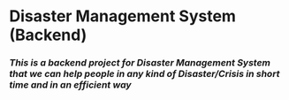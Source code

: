**Disaster Management System (Backend)**
========================================

### _This is a backend project for Disaster Management System that we can help people in any kind of Disaster/Crisis in short time and in an efficient way_

